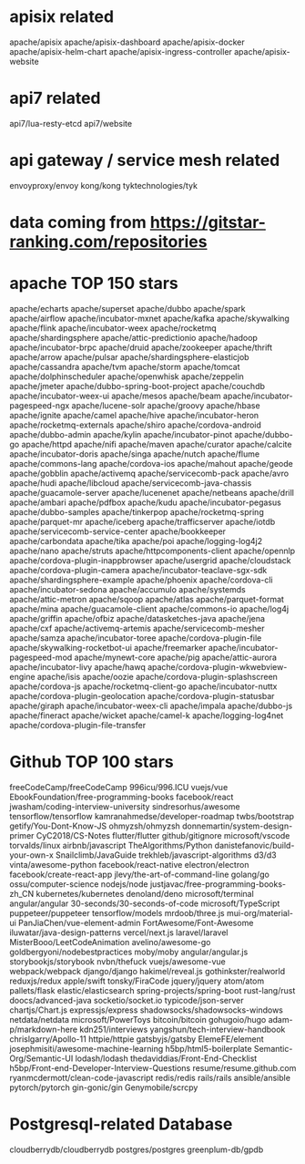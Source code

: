 # apisix related
apache/apisix
apache/apisix-dashboard
apache/apisix-docker
apache/apisix-helm-chart
apache/apisix-ingress-controller
apache/apisix-website

# api7 related
api7/lua-resty-etcd
api7/website

# api gateway / service mesh related
envoyproxy/envoy
kong/kong
tyktechnologies/tyk

# data coming from https://gitstar-ranking.com/repositories
# apache TOP 150 stars
apache/echarts
apache/superset
apache/dubbo
apache/spark
apache/airflow
apache/incubator-mxnet
apache/kafka
apache/skywalking
apache/flink
apache/incubator-weex
apache/rocketmq
apache/shardingsphere
apache/attic-predictionio
apache/hadoop
apache/incubator-brpc
apache/druid
apache/zookeeper
apache/thrift
apache/arrow
apache/pulsar
apache/shardingsphere-elasticjob
apache/cassandra
apache/tvm
apache/storm
apache/tomcat
apache/dolphinscheduler
apache/openwhisk
apache/zeppelin
apache/jmeter
apache/dubbo-spring-boot-project
apache/couchdb
apache/incubator-weex-ui
apache/mesos
apache/beam
apache/incubator-pagespeed-ngx
apache/lucene-solr
apache/groovy
apache/hbase
apache/ignite
apache/camel
apache/hive
apache/incubator-heron
apache/rocketmq-externals
apache/shiro
apache/cordova-android
apache/dubbo-admin
apache/kylin
apache/incubator-pinot
apache/dubbo-go
apache/httpd
apache/nifi
apache/maven
apache/curator
apache/calcite
apache/incubator-doris
apache/singa
apache/nutch
apache/flume
apache/commons-lang
apache/cordova-ios
apache/mahout
apache/geode
apache/gobblin
apache/activemq
apache/servicecomb-pack
apache/avro
apache/hudi
apache/libcloud
apache/servicecomb-java-chassis
apache/guacamole-server
apache/lucenenet
apache/netbeans
apache/drill
apache/ambari
apache/pdfbox
apache/kudu
apache/incubator-pegasus
apache/dubbo-samples
apache/tinkerpop
apache/rocketmq-spring
apache/parquet-mr
apache/iceberg
apache/trafficserver
apache/iotdb
apache/servicecomb-service-center
apache/bookkeeper
apache/carbondata
apache/tika
apache/poi
apache/logging-log4j2
apache/nano
apache/struts
apache/httpcomponents-client
apache/opennlp
apache/cordova-plugin-inappbrowser
apache/usergrid
apache/cloudstack
apache/cordova-plugin-camera
apache/incubator-teaclave-sgx-sdk
apache/shardingsphere-example
apache/phoenix
apache/cordova-cli
apache/incubator-sedona
apache/accumulo
apache/systemds
apache/attic-metron
apache/sqoop
apache/atlas
apache/parquet-format
apache/mina
apache/guacamole-client
apache/commons-io
apache/log4j
apache/griffin
apache/ofbiz
apache/datasketches-java
apache/jena
apache/cxf
apache/activemq-artemis
apache/servicecomb-mesher
apache/samza
apache/incubator-toree
apache/cordova-plugin-file
apache/skywalking-rocketbot-ui
apache/freemarker
apache/incubator-pagespeed-mod
apache/mynewt-core
apache/pig
apache/attic-aurora
apache/incubator-livy
apache/hawq
apache/cordova-plugin-wkwebview-engine
apache/isis
apache/oozie
apache/cordova-plugin-splashscreen
apache/cordova-js
apache/rocketmq-client-go
apache/incubator-nuttx
apache/cordova-plugin-geolocation
apache/cordova-plugin-statusbar
apache/giraph
apache/incubator-weex-cli
apache/impala
apache/dubbo-js
apache/fineract
apache/wicket
apache/camel-k
apache/logging-log4net
apache/cordova-plugin-file-transfer

# Github TOP 100 stars
freeCodeCamp/freeCodeCamp
996icu/996.ICU
vuejs/vue
EbookFoundation/free-programming-books
facebook/react
jwasham/coding-interview-university
sindresorhus/awesome
tensorflow/tensorflow
kamranahmedse/developer-roadmap
twbs/bootstrap
getify/You-Dont-Know-JS
ohmyzsh/ohmyzsh
donnemartin/system-design-primer
CyC2018/CS-Notes
flutter/flutter
github/gitignore
microsoft/vscode
torvalds/linux
airbnb/javascript
TheAlgorithms/Python
danistefanovic/build-your-own-x
Snailclimb/JavaGuide
trekhleb/javascript-algorithms
d3/d3
vinta/awesome-python
facebook/react-native
electron/electron
facebook/create-react-app
jlevy/the-art-of-command-line
golang/go
ossu/computer-science
nodejs/node
justjavac/free-programming-books-zh_CN
kubernetes/kubernetes
denoland/deno
microsoft/terminal
angular/angular
30-seconds/30-seconds-of-code
microsoft/TypeScript
puppeteer/puppeteer
tensorflow/models
mrdoob/three.js
mui-org/material-ui
PanJiaChen/vue-element-admin
FortAwesome/Font-Awesome
iluwatar/java-design-patterns
vercel/next.js
laravel/laravel
MisterBooo/LeetCodeAnimation
avelino/awesome-go
goldbergyoni/nodebestpractices
moby/moby
angular/angular.js
storybookjs/storybook
nvbn/thefuck
vuejs/awesome-vue
webpack/webpack
django/django
hakimel/reveal.js
gothinkster/realworld
reduxjs/redux
apple/swift
tonsky/FiraCode
jquery/jquery
atom/atom
pallets/flask
elastic/elasticsearch
spring-projects/spring-boot
rust-lang/rust
doocs/advanced-java
socketio/socket.io
typicode/json-server
chartjs/Chart.js
expressjs/express
shadowsocks/shadowsocks-windows
netdata/netdata
microsoft/PowerToys
bitcoin/bitcoin
gohugoio/hugo
adam-p/markdown-here
kdn251/interviews
yangshun/tech-interview-handbook
chrislgarry/Apollo-11
httpie/httpie
gatsbyjs/gatsby
ElemeFE/element
josephmisiti/awesome-machine-learning
h5bp/html5-boilerplate
Semantic-Org/Semantic-UI
lodash/lodash
thedaviddias/Front-End-Checklist
h5bp/Front-end-Developer-Interview-Questions
resume/resume.github.com
ryanmcdermott/clean-code-javascript
redis/redis
rails/rails
ansible/ansible
pytorch/pytorch
gin-gonic/gin
Genymobile/scrcpy

# Postgresql-related Database
cloudberrydb/cloudberrydb
postgres/postgres
greenplum-db/gpdb
